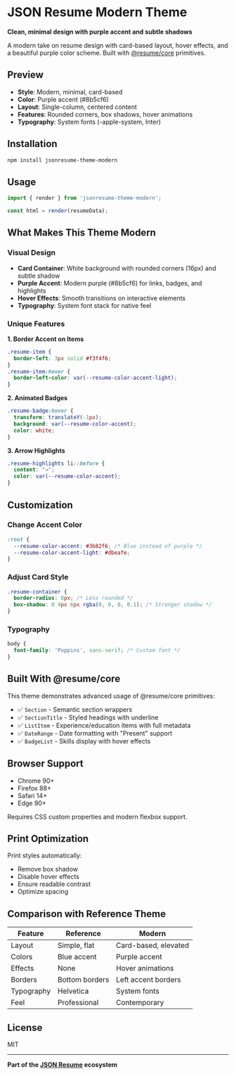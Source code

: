 # JSON Resume Modern Theme

**Clean, minimal design with purple accent and subtle shadows**

A modern take on resume design with card-based layout, hover effects, and a beautiful purple color scheme. Built with [@resume/core](../resume-core) primitives.

## Preview

- **Style**: Modern, minimal, card-based
- **Color**: Purple accent (#8b5cf6)
- **Layout**: Single-column, centered content
- **Features**: Rounded corners, box shadows, hover animations
- **Typography**: System fonts (-apple-system, Inter)

## Installation

```bash
npm install jsonresume-theme-modern
```

## Usage

```javascript
import { render } from 'jsonresume-theme-modern';

const html = render(resumeData);
```

## What Makes This Theme Modern

### Visual Design
- **Card Container**: White background with rounded corners (16px) and subtle shadow
- **Purple Accent**: Modern purple (#8b5cf6) for links, badges, and highlights
- **Hover Effects**: Smooth transitions on interactive elements
- **Typography**: System font stack for native feel

### Unique Features

**1. Border Accent on Items**
```css
.resume-item {
  border-left: 3px solid #f3f4f6;
}
.resume-item:hover {
  border-left-color: var(--resume-color-accent-light);
}
```

**2. Animated Badges**
```css
.resume-badge:hover {
  transform: translateY(-1px);
  background: var(--resume-color-accent);
  color: white;
}
```

**3. Arrow Highlights**
```css
.resume-highlights li::before {
  content: "→";
  color: var(--resume-color-accent);
}
```

## Customization

### Change Accent Color

```css
:root {
  --resume-color-accent: #3b82f6; /* Blue instead of purple */
  --resume-color-accent-light: #dbeafe;
}
```

### Adjust Card Style

```css
.resume-container {
  border-radius: 8px; /* Less rounded */
  box-shadow: 0 4px 6px rgba(0, 0, 0, 0.1); /* Stronger shadow */
}
```

### Typography

```css
body {
  font-family: 'Poppins', sans-serif; /* Custom font */
}
```

## Built With @resume/core

This theme demonstrates advanced usage of @resume/core primitives:

- ✅ `Section` - Semantic section wrappers
- ✅ `SectionTitle` - Styled headings with underline
- ✅ `ListItem` - Experience/education items with full metadata
- ✅ `DateRange` - Date formatting with "Present" support
- ✅ `BadgeList` - Skills display with hover effects

## Browser Support

- Chrome 90+
- Firefox 88+
- Safari 14+
- Edge 90+

Requires CSS custom properties and modern flexbox support.

## Print Optimization

Print styles automatically:
- Remove box shadow
- Disable hover effects
- Ensure readable contrast
- Optimize spacing

## Comparison with Reference Theme

| Feature | Reference | Modern |
|---------|-----------|--------|
| Layout | Simple, flat | Card-based, elevated |
| Colors | Blue accent | Purple accent |
| Effects | None | Hover animations |
| Borders | Bottom borders | Left accent borders |
| Typography | Helvetica | System fonts |
| Feel | Professional | Contemporary |

## License

MIT

---

**Part of the [JSON Resume](https://jsonresume.org) ecosystem**
